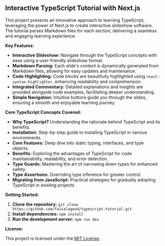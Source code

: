 ## Interactive TypeScript Tutorial with Next.js

This project presents an innovative approach to learning TypeScript, leveraging the power of Next.js to create interactive slideshow software. The tutorial parses Markdown files for each section, delivering a seamless and engaging learning experience.

**Key Features:**

  * **Interactive Slideshow:**  Navigate through the TypeScript concepts with ease using a user-friendly slideshow format.
  * **Markdown Parsing:** Each slide's content is dynamically generated from Markdown files, allowing for easy updates and maintenance.
  * **Code Highlighting:**  Code blocks are beautifully highlighted using `react-syntax-highlighter`, enhancing readability and comprehension.
  * **Integrated Commentary:**  Detailed explanations and insights are provided alongside code examples, facilitating deeper understanding.
  * **Simple Navigation:**  Intuitive buttons guide you through the slides, ensuring a smooth and enjoyable learning journey.

**Core TypeScript Concepts Covered:**

  * **Why TypeScript?**  Understanding the rationale behind TypeScript and its benefits.
  * **Installation:**  Step-by-step guide to installing TypeScript in various environments.
  * **Core Features:**  Deep dive into static typing, interfaces, and type objects.
  * **Benefits:**  Exploring the advantages of TypeScript for code maintainability, readability, and error detection.
  * **Type Guards:**  Mastering the art of narrowing down types for enhanced safety.
  * **Type Assertions:**  Overriding type inference for greater control.
  * **Migrating from JavaScript:**  Practical strategies for gradually adopting TypeScript in existing projects.

**Getting Started:**

1.  **Clone the repository:** `git clone https://github.com/faisalagood/typescript-tutorial.git`
2.  **Install dependencies:** `npm install`
3.  **Run the development server:** `npm run dev`

**License:**

This project is licensed under the [MIT License](./LICENSE.md).
